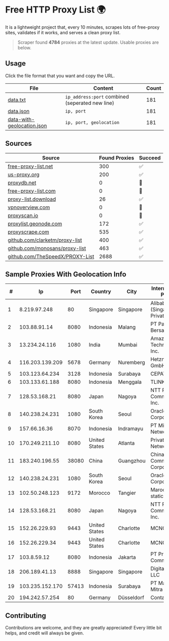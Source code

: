 
# Free HTTP Proxy List 🌍

It is a lightweight project that, every 10 minutes, scrapes lots of free-proxy sites, validates if it works, and serves a clean proxy list.


> Scraper found **4784** proxies at the latest update. Usable proxies are below.

## Usage

Click the file format that you want and copy the URL.


|File|Content|Count|
|----|-------|-----|
|[data.txt](https://raw.githubusercontent.com/themiralay/Proxy-List-World/master/data.txt)|`ip_address:port` combined (seperated new line)|181|
|[data.json](https://raw.githubusercontent.com/themiralay/Proxy-List-World/master/data.json)|`ip, port`|181|
|[data-with-geolocation.json](https://raw.githubusercontent.com/themiralay/Proxy-List-World/master/data-with-geolocation.json)|`ip, port, geolocation`|181|

## Sources

|Source|Found Proxies|Succeed|
|------|-------------|-------|
|[free-proxy-list.net](https://free-proxy-list.net)|300|✅|
|[us-proxy.org](https://www.us-proxy.org)|200|✅|
|[proxydb.net](http://proxydb.net)|0|🚫|
|[free-proxy-list.com](https://free-proxy-list.com/?page=&port=&type%5B%5D=http&type%5B%5D=https&up_time=0&search=Search)|0|🚫|
|[proxy-list.download](https://www.proxy-list.download/HTTP)|26|✅|
|[vpnoverview.com](https://vpnoverview.com/privacy/anonymous-browsing/free-proxy-servers)|0|🚫|
|[proxyscan.io](https://www.proxyscan.io)|0|🚫|
|[proxylist.geonode.com](https://proxylist.geonode.com/api/proxy-list?limit=300&page=1&sort_by=lastChecked&sort_type=desc&protocols=http,https)|172|✅|
|[proxyscrape.com](https://api.proxyscrape.com/v2/?request=displayproxies&protocol=http&timeout=10000&country=all&ssl=all&anonymity=all)|535|✅|
|[github.com/clarketm/proxy-list](https://raw.githubusercontent.com/clarketm/proxy-list/master/proxy-list-raw.txt)|400|✅|
|[github.com/monosans/proxy-list](https://raw.githubusercontent.com/monosans/proxy-list/main/proxies/http.txt)|463|✅|
|[github.com/TheSpeedX/PROXY-List](https://raw.githubusercontent.com/TheSpeedX/PROXY-List/master/http.txt)|2688|✅|


## Sample Proxies With Geolocation Info

|#|Ip|Port|Country|City|Internet Service Provider|
|-|--|----|-------|----|-------------------------|
|1|8.219.97.248|80|Singapore|Singapore|Alibaba Cloud (Singapore) Private Limited|
|2|103.88.91.14|8080|Indonesia|Malang|PT Paket Switch Bersama|
|3|13.234.24.116|1080|India|Mumbai|Amazon Technologies Inc.|
|4|116.203.139.209|5678|Germany|Nuremberg|Hetzner Online GmbH|
|5|103.123.64.234|3128|Indonesia|Surabaya|CEPATNET|
|6|103.133.61.188|8080|Indonesia|Menggala|TLINK|
|7|128.53.168.21|8080|Japan|Nagoya|NTT PC Communications, Inc.|
|8|140.238.24.231|1080|South Korea|Seoul|Oracle Corporation|
|9|157.66.16.36|8070|Indonesia|Indramayu|PT Mitra Mandiri Network|
|10|170.249.211.10|8080|United States|Atlanta|PrivateSystems Networks|
|11|183.240.196.55|38080|China|Guangzhou|China Mobile Communications Corporation|
|12|140.238.24.231|1080|South Korea|Seoul|Oracle Corporation|
|13|102.50.248.123|9172|Morocco|Tangier|Maroc telecom static ip adress|
|14|128.53.168.21|8080|Japan|Nagoya|NTT PC Communications, Inc.|
|15|152.26.229.93|9443|United States|Charlotte|MCNC|
|16|152.26.229.34|9443|United States|Charlotte|MCNC|
|17|103.8.59.12|8080|Indonesia|Jakarta|PT Prime Link Communication|
|18|206.189.41.13|8888|Singapore|Singapore|DigitalOcean, LLC|
|19|103.235.152.170|57413|Indonesia|Surabaya|PT Maxindo Mitra Solusi|
|20|194.242.57.254|80|Germany|Düsseldorf|Contabo GmbH|



## Contributing

Contributions are welcome, and they are greatly appreciated! Every
little bit helps, and credit will always be given.

